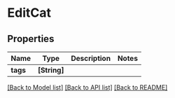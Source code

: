 # EditCat

## Properties
Name | Type | Description | Notes
------------ | ------------- | ------------- | -------------
**tags** | **[String]** |  | 

[[Back to Model list]](../README.md#documentation-for-models) [[Back to API list]](../README.md#documentation-for-api-endpoints) [[Back to README]](../README.md)


